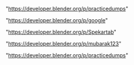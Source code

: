"https://developer.blender.org/p/practicedumps"

 
"https://developer.blender.org/p/google"


"https://developer.blender.org/p/Spekartab"


"https://developer.blender.org/p/mubarak123"


"https://developer.blender.org/p/practicedumps"


 
